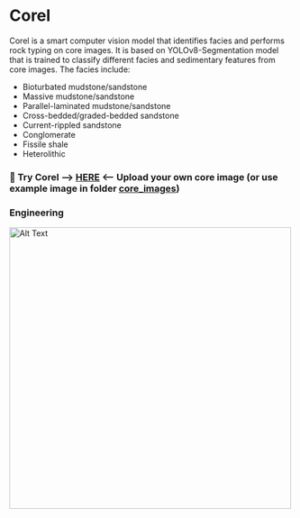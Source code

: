 # Corel

Corel is a smart computer vision model that identifies facies and performs rock typing on core images. It is based on YOLOv8-Segmentation model that is trained to classify different facies and sedimentary features from core images. The facies include:
* Bioturbated mudstone/sandstone
* Massive mudstone/sandstone
* Parallel-laminated mudstone/sandstone
* Cross-bedded/graded-bedded sandstone
* Current-rippled sandstone
* Conglomerate
* Fissile shale
* Heterolithic

### 🤖 Try Corel --> [HERE](https://github.com/yohanesnuwara/corel/blob/main/notebooks/Corel.ipynb) <-- Upload your own core image (or use example image in folder [core_images](https://github.com/yohanesnuwara/corel/tree/main/core_images))

### Engineering

<img src="https://github.com/yohanesnuwara/corel/assets/51282928/a50197d0-ac4c-42e3-861b-fa91c9a6cbce" alt="Alt Text" width="500px">
